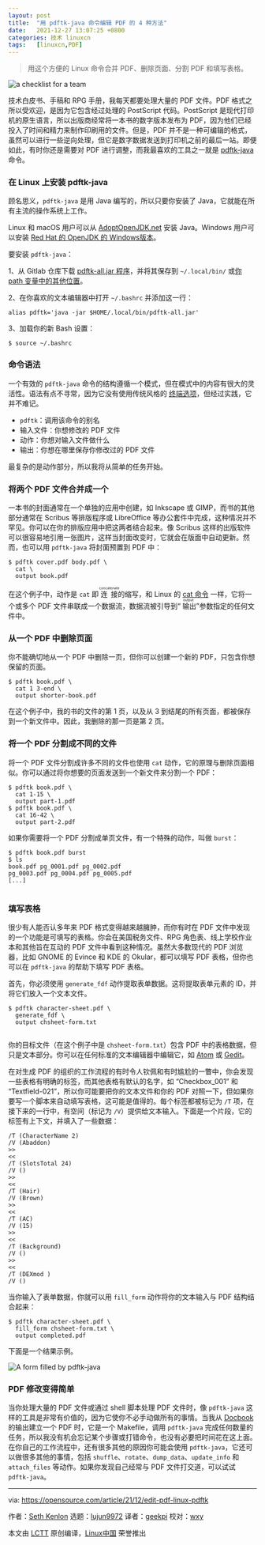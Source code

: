 ```yaml
---
layout: post
title:	"用 pdftk-java 命令编辑 PDF 的 4 种方法"
date:	2021-12-27 13:07:25 +0800 
categories:	技术 linuxcn 
tags:	[linuxcn,PDF]
---
```




> 
> 用这个方便的 Linux 命令合并 PDF、删除页面、分割 PDF 和填写表格。
> 
> 
> 


![](/Asserts/Images//attachment/album/202112/27/130643zzwbp4azsxahqzga.jpg "a checklist for a team")


技术白皮书、手稿和 RPG 手册，我每天都要处理大量的 PDF 文件。PDF 格式之所以受欢迎，是因为它包含经过处理的 PostScript 代码。PostScript 是现代打印机的原生语言，所以出版商经常将一本书的数字版本发布为 PDF，因为他们已经投入了时间和精力来制作印刷用的文件。但是，PDF 并不是一种可编辑的格式，虽然可以进行一些逆向处理，但它是数字数据发送到打印机之前的最后一站。即便如此，有时你还是需要对 PDF 进行调整，而我最喜欢的工具之一就是 [pdftk-java](https://gitlab.com/pdftk-java/pdftk) 命令。


### 在 Linux 上安装 pdftk-java


顾名思义，`pdftk-java` 是用 Java 编写的，所以只要你安装了 Java，它就能在所有主流的操作系统上工作。


Linux 和 macOS 用户可以从 [AdoptOpenJDK.net](https://adoptopenjdk.net/releases.html) 安装 Java。Windows 用户可以安装 [Red Hat 的 OpenJDK 的 Windows版本](https://developers.redhat.com/products/openjdk/download)。


要安装 `pdftk-java`：


1、从 Gitlab 仓库下载 [pdftk-all.jar 程序](https://gitlab.com/pdftk-java/pdftk/-/jobs/1527259628/artifacts/raw/build/libs/pdftk-all.jar)，并将其保存到 `~/.local/bin/` 或[你 path 变量中的其他位置](https://opensource.com/article/17/6/set-path-linux)。


2、在你喜欢的文本编辑器中打开 `~/.bashrc` 并添加这一行：



```
alias pdftk='java -jar $HOME/.local/bin/pdftk-all.jar'

```

3、加载你的新 Bash 设置：



```
$ source ~/.bashrc

```

### 命令语法


一个有效的 `pdftk-java` 命令的结构遵循一个模式，但在模式中的内容有很大的灵活性。语法有点不寻常，因为它没有使用传统风格的 [终端选项](https://opensource.com/article/21/8/linux-terminal)，但经过实践，它并不难记。


* `pdftk`：调用该命令的别名
* 输入文件：你想修改的 PDF 文件
* 动作：你想对输入文件做什么
* 输出：你想在哪里保存你修改过的 PDF 文件


最复杂的是动作部分，所以我将从简单的任务开始。


### 将两个 PDF 文件合并成一个


一本书的封面通常在一个单独的应用中创建，如 Inkscape 或 GIMP，而书的其他部分通常在 Scribus 等排版程序或 LibreOffice 等办公套件中完成，这种情况并不罕见。你可以在你的排版应用中把这两者结合起来。像 Scribus 这样的出版软件可以很容易地引用一张图片，这样当封面改变时，它就会在版面中自动更新。然而，也可以用 `pdftk-java` 将封面预置到 PDF 中：



```
$ pdftk cover.pdf body.pdf \
  cat \
  output book.pdf

```

在这个例子中，动作是 `cat` 即 <ruby> 连接 <rt>  concatenate </rt></ruby> 的缩写，和 Linux 的 [cat 命令](https://opensource.com/article/19/2/getting-started-cat-command) 一样，它将一个或多个 PDF 文件串联成一个数据流，数据流被引导到“<ruby> 输出 <rt>  output </rt></ruby>”参数指定的任何文件中。


### 从一个 PDF 中删除页面


你不能确切地从一个 PDF 中删除一页，但你可以创建一个新的 PDF，只包含你想保留的页面。



```
$ pdftk book.pdf \
  cat 1 3-end \
  output shorter-book.pdf

```

在这个例子中，我的书的文件的第 1 页，以及从 3 到结尾的所有页面，都被保存到一个新文件中。因此，我删除的那一页是第 2 页。


### 将一个 PDF 分割成不同的文件


将一个 PDF 文件分割成许多不同的文件也使用 `cat` 动作，它的原理与删除页面相似。你可以通过将你想要的页面发送到一个新文件来分割一个 PDF：



```
$ pdftk book.pdf \
  cat 1-15 \
  output part-1.pdf
$ pdftk book.pdf \
  cat 16-42 \
  output part-2.pdf

```

如果你需要将一个 PDF 分割成单页文件，有一个特殊的动作，叫做 `burst`：



```
$ pdftk book.pdf burst
$ ls
book.pdf pg_0001.pdf pg_0002.pdf
pg_0003.pdf pg_0004.pdf pg_0005.pdf
[...]


```

### 填写表格


很少有人能否认多年来 PDF 格式变得越来越臃肿，而你有时在 PDF 文件中发现的一个功能是可填写的表格。你会在美国税务文件、RPG 角色表、线上学校作业本和其他旨在互动的 PDF 文件中看到这种情况。虽然大多数现代的 PDF 浏览器，比如 GNOME 的 Evince 和 KDE 的 Okular，都可以填写 PDF 表格，但你也可以在 `pdftk-java` 的帮助下填写 PDF 表格。


首先，你必须使用 `generate_fdf` 动作提取表单数据。这将提取表单元素的 ID，并将它们放入一个文本文件。



```
$ pdftk character-sheet.pdf \
  generate_fdf \
  output chsheet-form.txt


```

你的目标文件（在这个例子中是 `chsheet-form.txt`）包含 PDF 中的表格数据，但只是文本部分。你可以在任何标准的文本编辑器中编辑它，如 [Atom](https://opensource.com/article/20/12/atom) 或 [Gedit](https://opensource.com/article/20/12/gedit)。


在对生成 PDF 的组织的工作流程的有时令人钦佩和有时尴尬的一瞥中，你会发现一些表格有明确的标签，而其他表格有默认的名字，如 “Checkbox\_001” 和 “Textfield-021”，所以你可能要把你的文本文件和你的 PDF 对照一下，但如果你要写一个脚本来自动填写表格，这可能是值得的。每个标签都被标记为 `/T` 项，在接下来的一行中，有空间（标记为 `/V`）提供给文本输入。下面是一个片段，它的标签有上下文，并填入了一些数据：



```
/T (CharacterName 2)
/V (Abaddon)
>>
<<
/T (SlotsTotal 24)
/V ()
>>
<<
/T (Hair)
/V (Brown)
>>
<<
/T (AC)
/V (15)
>>
<<
/T (Background)
/V ()
>>
<<
/T (DEXmod )
/V ()

```

当你输入了表单数据，你就可以用 `fill_form` 动作将你的文本输入与 PDF 结构结合起来：



```
$ pdftk character-sheet.pdf \
  fill_form chsheet-form.txt \
  output completed.pdf

```

下面是一个结果示例。


![A form filled by pdftk-java](/Asserts/Images//attachment/album/202112/27/130727qw8glu39ckhs5c63.jpg "A form filled by pdftk-java")


### PDF 修改变得简单


当你处理大量的 PDF 文件或通过 shell 脚本处理 PDF 文件时，像 `pdftk-java` 这样的工具是非常有价值的，因为它使你不必手动做所有的事情。当我从 [Docbook](https://opensource.com/article/17/9/docbook) 的输出建立一个 PDF 时，它是一个 Makefile，调用 `pdftk-java` 完成任何数量的任务，所以我没有机会忘记某个步骤或打错命令，也没有必要把时间花在这上面。在你自己的工作流程中，还有很多其他的原因你可能会使用 `pdftk-java`，它还可以做很多其他的事情，包括 `shuffle`、`rotate`、`dump_data`、`update_info` 和 `attach_files` 等动作。如果你发现自己经常与 PDF 文件打交道，可以试试 `pdftk-java`。




---


via: <https://opensource.com/article/21/12/edit-pdf-linux-pdftk>


作者：[Seth Kenlon](https://opensource.com/users/seth) 选题：[lujun9972](https://github.com/lujun9972) 译者：[geekpi](https://github.com/geekpi) 校对：[wxy](https://github.com/wxy)


本文由 [LCTT](https://github.com/LCTT/TranslateProject) 原创编译，[Linux中国](https://linux.cn/) 荣誉推出
